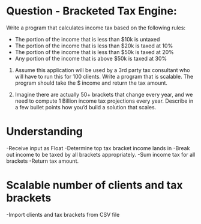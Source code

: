 # Question - Bracketed Tax Engine:
Write a program that calculates income tax based on the following rules:
  - The portion of the income that is less than $10k is untaxed
  - The portion of the income that is less than $20k is taxed at 10%
  - The portion of the income that is less than $50k is taxed at 20%
  - Any portion of the income that is above $50k is taxed at 30%


1. Assume this application will be used by a 3rd party tax consultant who will have to run this for
100 clients.
Write a program that is scalable.
The program should take the $ income and return the tax amount.


2. Imagine there are actually 50+ brackets that change every year, and we need to compute 1
Billion income tax projections every year.
Describe in a few bullet points how you’d build a solution that scales.


# Understanding

-Receive input as Float
-Determine top tax bracket income lands in
-Break out income to be taxed by all brackets appropriately.
-Sum income tax for all brackets
-Return tax amount.

# Scalable number of clients and tax brackets

-Import clients and tax brackets from CSV file

